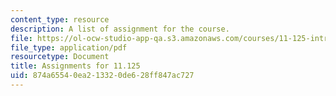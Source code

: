 ```yaml
---
content_type: resource
description: A list of assignment for the course.
file: https://ol-ocw-studio-app-qa.s3.amazonaws.com/courses/11-125-introduction-to-education-understanding-and-evaluating-education-spring-2009/874a65540ea213320de628ff847ac727_MIT11_125s09_assn_Assignments_Overview07.pdf
file_type: application/pdf
resourcetype: Document
title: Assignments for 11.125
uid: 874a6554-0ea2-1332-0de6-28ff847ac727
---
```

